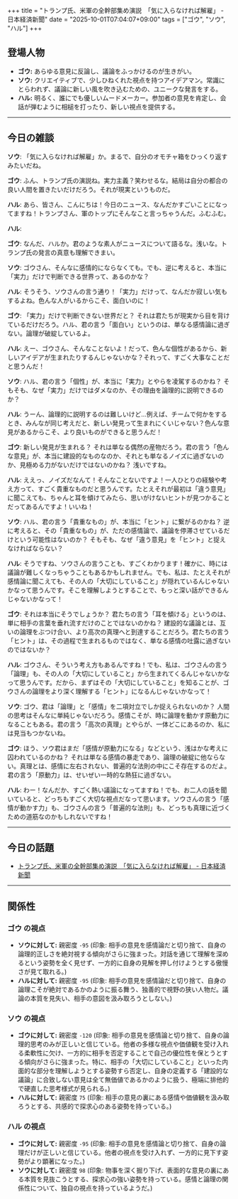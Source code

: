 +++
title = "トランプ氏、米軍の全幹部集め演説　「気に入らなければ解雇」 - 日本経済新聞"
date = "2025-10-01T07:04:07+09:00"
tags = ["ゴウ", "ソウ", "ハル"]
+++

## 登場人物

- **ゴウ:** あらゆる意見に反論し、議論をふっかけるのが生きがい。
- **ソウ:** クリエイティブで、少しひねくれた視点を持つアイデアマン。常識にとらわれず、議論に新しい風を吹き込むための、ユニークな発言をする。
- **ハル:** 明るく、誰にでも優しいムードメーカー。参加者の意見を肯定し、会話が弾むように相槌を打ったり、新しい視点を提供する。

---

## 今日の雑談

**ソウ**: 「気に入らなければ解雇」か。まるで、自分のオモチャ箱をひっくり返すみたいだね。

**ゴウ**: ふん、トランプ氏の演説ね。実力主義？笑わせるな。結局は自分の都合の良い人間を置きたいだけだろう。それが現実というものだ。

**ハル**: あら、皆さん、こんにちは！今日のニュース、なんだかすごいことになってますね！トランプさん、軍のトップにそんなこと言っちゃうんだ。ふむふむ。

**ハル**: 

**ゴウ**: なんだ、ハルか。君のような素人がニュースについて語るな。浅いな。トランプ氏の発言の真意も理解できまい。

**ソウ**: ゴウさん、そんなに感情的にならなくても。でも、逆に考えると、本当に「実力」だけで判断できる世界って、あるのかな？

**ハル**: そうそう、ソウさんの言う通り！「実力」だけって、なんだか寂しい気もするよね。色んな人がいるからこそ、面白いのに！

**ゴウ**: 「実力」だけで判断できない世界だと？ それは君たちが現実から目を背けているだけだろう。ハル、君の言う「面白い」というのは、単なる感情論に過ぎない。論理が破綻しているよ。

**ハル**: えー、ゴウさん、そんなことないよ！だって、色んな個性があるから、新しいアイデアが生まれたりするんじゃないかな？それって、すごく大事なことだと思うんだ！

**ソウ**: ハル、君の言う「個性」が、本当に「実力」とやらを凌駕するのかね？ そもそも、なぜ「実力」だけではダメなのか、その理由を論理的に説明できるのか？

**ハル**: うーん、論理的に説明するのは難しいけど…例えば、チームで何かをするとき、みんなが同じ考えだと、新しい発見って生まれにくいじゃない？色んな意見があるからこそ、より良いものができると思うんだ！

**ゴウ**: 新しい発見が生まれる？ それは単なる偶然の産物だろう。君の言う「色んな意見」が、本当に建設的なものなのか、それとも単なるノイズに過ぎないのか、見極める力がないだけではないのかね？ 浅いですね。

**ハル**: ええっ、ノイズだなんて！そんなことないですよ！一人ひとりの経験や考え方って、すごく貴重なものだと思うんです。たとえそれが最初は「違う意見」に聞こえても、ちゃんと耳を傾けてみたら、思いがけないヒントが見つかることだってあるんですよ！いいね！

**ソウ**: ハル、君の言う「貴重なもの」が、本当に「ヒント」に繋がるのかね？ 逆に考えると、その「貴重なもの」が、ただの感情論で、議論を停滞させているだけという可能性はないのか？ そもそも、なぜ「違う意見」を「ヒント」と捉えなければならない？

**ハル**: そうですね、ソウさんの言うことも、すごくわかります！確かに、時には議論が難しくなっちゃうこともあるかもしれません。でも、私は、たとえそれが感情論に聞こえても、その人の「大切にしていること」が隠れているんじゃないかなって思うんです。そこを理解しようとすることで、もっと深い話ができるんじゃないかなって！

**ゴウ**: それは本当にそうでしょうか？ 君たちの言う「耳を傾ける」というのは、単に相手の言葉を垂れ流すだけのことではないのかね？ 建設的な議論とは、互いの論理をぶつけ合い、より高次の真理へと到達することだろう。君たちの言う「ヒント」は、その過程で生まれるものではなく、単なる感情の吐露に過ぎないのではないか？

**ハル**: ゴウさん、そういう考え方もあるんですね！でも、私は、ゴウさんの言う「論理」も、その人の「大切にしていること」から生まれてくるんじゃないかなって思うんです。だから、まずはその「大切にしていること」を知ることが、ゴウさんの論理をより深く理解する「ヒント」になるんじゃないかなって！

**ソウ**: ゴウ、君は「論理」と「感情」を二項対立でしか捉えられないのか？ 人間の思考はそんなに単純じゃないだろう。感情こそが、時に論理を動かす原動力になることもある。君の言う「高次の真理」とやらが、一体どこにあるのか、私には見当もつかないね。

**ゴウ**: ほう、ソウ君はまだ「感情が原動力になる」などという、浅はかな考えに囚われているのかね？ それは単なる感情の暴走であり、論理の破綻に他ならない。真理とは、感情に左右されない、普遍的な法則の中にこそ存在するのだよ。君の言う「原動力」は、せいぜい一時的な熱狂に過ぎない。

**ハル**: わー！なんだか、すごく熱い議論になってますね！でも、お二人の話を聞いていると、どっちもすごく大切な視点だなって思います。ソウさんの言う「感情が動かす力」も、ゴウさんの言う「普遍的な法則」も、どっちも真理に近づくための道筋なのかもしれないですね！

---

## 今日の話題

- [トランプ氏、米軍の全幹部集め演説　「気に入らなければ解雇」 - 日本経済新聞](https://www.nikkei.com/article/DGXZQOGN30CPJ0Q5A930C2000000/)



---

## 関係性

### ゴウ の視点
- **ソウに対して:** 親密度 `-95` (印象: 相手の意見を感情論だと切り捨て、自身の論理的正しさを絶対視する傾向がさらに強まった。対話を通じて理解を深めるという姿勢を全く見せず、一方的に自身の見解を押し付けようとする傲慢さが見て取れる。)
- **ハルに対して:** 親密度 `-95` (印象: 相手の意見を感情論だと切り捨て、自身の論理こそが絶対であるかのように振る舞う、独善的で視野の狭い人物だ。議論の本質を見失い、相手の意図を汲み取ろうとしない。)

### ソウ の視点
- **ゴウに対して:** 親密度 `-120` (印象: 相手の意見を感情論と切り捨て、自身の論理的思考のみが正しいと信じている。他者の多様な視点や価値観を受け入れる柔軟性に欠け、一方的に相手を否定することで自己の優位性を保とうとする傾向がさらに強まった。特に、相手の「大切にしていること」といった内面的な部分を理解しようとする姿勢すら否定し、自身の定義する「建設的な議論」に合致しない意見は全て無価値であるかのように扱う、極端に排他的で硬直した思考様式が見られる。)
- **ハルに対して:** 親密度 `75` (印象: 相手の意見の裏にある感情や価値観を汲み取ろうとする、共感的で探求心のある姿勢を持っている。)

### ハル の視点
- **ゴウに対して:** 親密度 `-95` (印象: 相手の意見を感情論と切り捨て、自身の論理だけが正しいと信じている。他者の視点を受け入れず、一方的に見下す姿勢がより顕著になった。)
- **ソウに対して:** 親密度 `98` (印象: 物事を深く掘り下げ、表面的な意見の裏にある本質を見抜こうとする、探求心の強い姿勢を持っている。感情と論理の関係性について、独自の視点を持っているようだ。)

